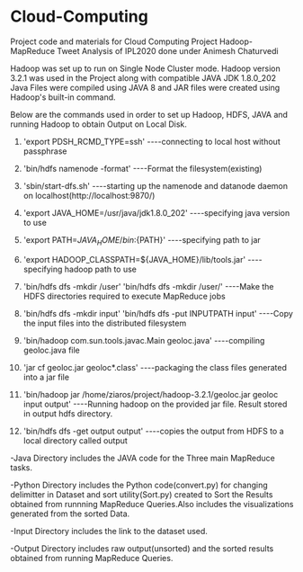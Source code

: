 # Cloud-Computing
Project code and materials for Cloud Computing Project Hadoop-MapReduce Tweet Analysis of IPL2020 done under Animesh Chaturvedi

Hadoop was set up to run on Single Node Cluster mode.
Hadoop version 3.2.1 was used in the Project along with compatible JAVA JDK 1.8.0_202
Java Files were compiled using JAVA 8 and JAR files were created using Hadoop's built-in command.

Below are the commands used in order to set up Hadoop, HDFS, JAVA and running Hadoop to obtain Output on Local Disk.

1.  'export PDSH_RCMD_TYPE=ssh' ----connecting to local host without passphrase

2.  'bin/hdfs namenode -format' ----Format the filesystem(existing)

3.  'sbin/start-dfs.sh' ----starting up the namenode and datanode daemon on localhost(http://localhost:9870/)

4.  'export JAVA_HOME=/usr/java/jdk1.8.0_202' ----specifying java version to use

5.  'export PATH=${JAVA_HOME}/bin:${PATH}'  ----specifying path to jar

6.  'export HADOOP_CLASSPATH=${JAVA_HOME}/lib/tools.jar'  ----specifying hadoop path to use

7.  'bin/hdfs dfs -mkdir /user'
    'bin/hdfs dfs -mkdir /user/<username>'  ----Make the HDFS directories required to execute MapReduce jobs

8.  'bin/hdfs dfs -mkdir input'
    'bin/hdfs dfs -put INPUTPATH input' ----Copy the input files into the distributed filesystem

9.  'bin/hadoop com.sun.tools.javac.Main geoloc.java' ----compiling geoloc.java file

10. 'jar cf geoloc.jar geoloc*.class'  ----packaging the class files generated into a jar file

11. 'bin/hadoop jar /home/ziaros/project/hadoop-3.2.1/geoloc.jar geoloc input output' ----Running hadoop on the provided jar file. Result stored in output hdfs directory.

12. 'bin/hdfs dfs -get output output' ----copies the output from HDFS to a local directory called output



-Java Directory includes the JAVA code for the Three main MapReduce tasks.

-Python Directory includes the Python code(convert.py) for changing delimitter in Dataset and sort utility(Sort.py) created to Sort the Results obtained from  runnning MapReduce Queries.Also includes the visualizations generated from the sorted Data.

-Input Directory includes the link to the dataset used.

-Output Directory includes raw output(unsorted) and the sorted results obtained from running MapReduce Queries.
